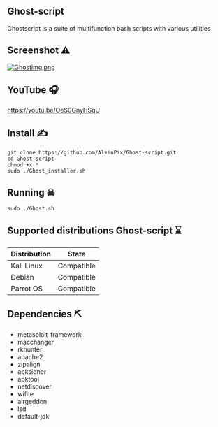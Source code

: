 ## Ghost-script

Ghostscript is a suite of multifunction bash scripts with various utilities

## Screenshot ⚠

[![Ghostimg.png](https://i.postimg.cc/yxWgxCQ4/Ghostimg.png)](https://postimg.cc/fSnTqpQB)

## YouTube 🎧

https://youtu.be/OeS0GnyHSqU

## Install ✍

```
git clone https://github.com/AlvinPix/Ghost-script.git
cd Ghost-script
chmod +x *
sudo ./Ghost_installer.sh
```
## Running ☠

```
sudo ./Ghost.sh
```
## Supported distributions Ghost-script ⌛

| Distribution |   State       |
|--------------|---------------| 
| Kali Linux   | Compatible    |
| Debian       | Compatible    |
| Parrot OS    | Compatible    |

## Dependencies ⛏

- metasploit-framework
- macchanger
- rkhunter
- apache2
- zipalign 
- apksigner 
- apktool 
- netdiscover
- wifite
- airgeddon
- lsd 
- default-jdk
